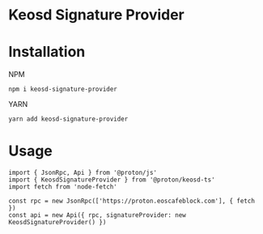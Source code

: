# Keosd Signature Provider

# Installation

NPM
```
npm i keosd-signature-provider
```

YARN
```
yarn add keosd-signature-provider
```

# Usage
```
import { JsonRpc, Api } from '@proton/js'
import { KeosdSignatureProvider } from '@proton/keosd-ts'
import fetch from 'node-fetch'

const rpc = new JsonRpc(['https://proton.eoscafeblock.com'], { fetch })
const api = new Api({ rpc, signatureProvider: new KeosdSignatureProvider() })
```